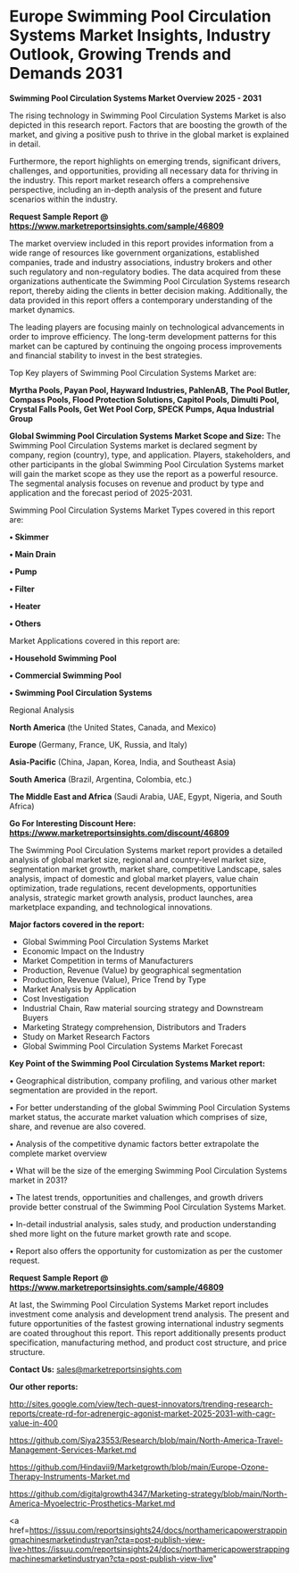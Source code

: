 # Europe Swimming Pool Circulation Systems Market Insights, Industry Outlook, Growing Trends and Demands 2031

<Strong> Swimming Pool Circulation Systems Market Overview 2025 - 2031</strong>

The rising technology in Swimming Pool Circulation Systems Market is also depicted in this research report. Factors that are boosting the growth of the market, and giving a positive push to thrive in the global market is explained in detail.

Furthermore, the report highlights on emerging trends, significant drivers, challenges, and opportunities, providing all necessary data for thriving in the industry. This report market research offers a comprehensive perspective, including an in-depth analysis of the present and future scenarios within the industry.

<strong>Request Sample Report @ <a href=https://www.marketreportsinsights.com/sample/46809>https://www.marketreportsinsights.com/sample/46809</a></strong>

The market overview included in this report provides information from a wide range of resources like government organizations, established companies, trade and industry associations, industry brokers and other such regulatory and non-regulatory bodies. The data acquired from these organizations authenticate the Swimming Pool Circulation Systems research report, thereby aiding the clients in better decision making. Additionally, the data provided in this report offers a contemporary understanding of the market dynamics.

The leading players are focusing mainly on technological advancements in order to improve efficiency. The long-term development patterns for this market can be captured by continuing the ongoing process improvements and financial stability to invest in the best strategies.

Top Key players of Swimming Pool Circulation Systems Market are:

<strong>Myrtha Pools, Payan Pool, Hayward Industries, PahlenAB, The Pool Butler, Compass Pools, Flood Protection Solutions, Capitol Pools, Dimulti Pool, Crystal Falls Pools, Get Wet Pool Corp, SPECK Pumps, Aqua Industrial Group</strong>

<strong><b>Global Swimming Pool Circulation Systems Market Scope and Size:</b></strong>
The Swimming Pool Circulation Systems market is declared segment by company, region (country), type, and application. Players, stakeholders, and other participants in the global Swimming Pool Circulation Systems market will gain the market scope as they use the report as a powerful resource. The segmental analysis focuses on revenue and product by type and application and the forecast period of 2025-2031.

Swimming Pool Circulation Systems Market Types covered in this report are:

<strong>•  Skimmer

•  Main Drain

•  Pump

•  Filter

•  Heater

•  Others</strong>

Market Applications covered in this report are:

<strong>•  Household Swimming Pool

•  Commercial Swimming Pool

•  Swimming Pool Circulation Systems</strong> 

Regional Analysis

<strong>North America</strong> (the United States, Canada, and Mexico)

<strong>Europe</strong> (Germany, France, UK, Russia, and Italy)

<strong>Asia-Pacific</strong> (China, Japan, Korea, India, and Southeast Asia)

<strong>South America</strong> (Brazil, Argentina, Colombia, etc.)

<strong>The Middle East and Africa</strong> (Saudi Arabia, UAE, Egypt, Nigeria, and South Africa)

<strong>Go For Interesting Discount Here: <a href=https://www.marketreportsinsights.com/discount/46809>https://www.marketreportsinsights.com/discount/46809</a></strong>

The Swimming Pool Circulation Systems market report provides a detailed analysis of global market size, regional and country-level market size, segmentation market growth, market share, competitive Landscape, sales analysis, impact of domestic and global market players, value chain optimization, trade regulations, recent developments, opportunities analysis, strategic market growth analysis, product launches, area marketplace expanding, and technological innovations.

<strong><b>Major factors covered in the report:</b></strong>
<ul>
  <li>Global Swimming Pool Circulation Systems Market </li>
  <li>Economic Impact on the Industry</li>
  <li>Market Competition in terms of Manufacturers</li>
  <li>Production, Revenue (Value) by geographical segmentation</li>
  <li>Production, Revenue (Value), Price Trend by Type</li>
  <li>Market Analysis by Application</li>
  <li>Cost Investigation</li>
  <li>Industrial Chain, Raw material sourcing strategy and Downstream Buyers</li>
  <li>Marketing Strategy comprehension, Distributors and Traders</li>
  <li>Study on Market Research Factors</li>
  <li>Global Swimming Pool Circulation Systems Market Forecast</li>
</ul>

<strong><b>Key Point of the Swimming Pool Circulation Systems Market report:</b></strong>

• Geographical distribution, company profiling, and various other market segmentation are provided in the report.

• For better understanding of the global Swimming Pool Circulation Systems market status, the accurate market valuation which comprises of size, share, and revenue are also covered.

• Analysis of the competitive dynamic factors better extrapolate the complete market overview

• What will be the size of the emerging Swimming Pool Circulation Systems market in 2031?

• The latest trends, opportunities and challenges, and growth drivers provide better construal of the Swimming Pool Circulation Systems Market.

• In-detail industrial analysis, sales study, and production understanding shed more light on the future market growth rate and scope.

• Report also offers the opportunity for customization as per the customer request.

<strong>Request Sample Report @ <a href=https://www.marketreportsinsights.com/sample/46809>https://www.marketreportsinsights.com/sample/46809</a></strong>

At last, the Swimming Pool Circulation Systems Market report includes investment come analysis and development trend analysis. The present and future opportunities of the fastest growing international industry segments are coated throughout this report. This report additionally presents product specification, manufacturing method, and product cost structure, and price structure.

<strong>Contact Us:</strong>
sales@marketreportsinsights.com

<strong>Our other reports:</strong>

<a href=http://sites.google.com/view/tech-quest-innovators/trending-research-reports/create-rd-for-adrenergic-agonist-market-2025-2031-with-cagr-value-in-400>http://sites.google.com/view/tech-quest-innovators/trending-research-reports/create-rd-for-adrenergic-agonist-market-2025-2031-with-cagr-value-in-400</a>

<a href=https://github.com/Siya23553/Research/blob/main/North-America-Travel-Management-Services-Market.md>https://github.com/Siya23553/Research/blob/main/North-America-Travel-Management-Services-Market.md</a>

<a href=https://github.com/Hindavii9/Marketgrowth/blob/main/Europe-Ozone-Therapy-Instruments-Market.md>https://github.com/Hindavii9/Marketgrowth/blob/main/Europe-Ozone-Therapy-Instruments-Market.md</a>

<a href=https://github.com/digitalgrowth4347/Marketing-strategy/blob/main/North-America-Myoelectric-Prosthetics-Market.md>https://github.com/digitalgrowth4347/Marketing-strategy/blob/main/North-America-Myoelectric-Prosthetics-Market.md</a>

<a href=https://issuu.com/reportsinsights24/docs/northamericapowerstrappingmachinesmarketindustryan?cta=post-publish-view-live>https://issuu.com/reportsinsights24/docs/northamericapowerstrappingmachinesmarketindustryan?cta=post-publish-view-live</a>"
